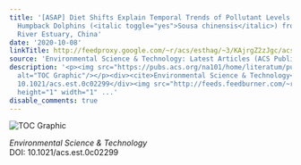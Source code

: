 ```yaml
---
title: '[ASAP] Diet Shifts Explain Temporal Trends of Pollutant Levels in Indo-Pacific
  Humpback Dolphins (<italic toggle="yes">Sousa chinensis</italic>) from the Pearl
  River Estuary, China'
date: '2020-10-08'
linkTitle: http://feedproxy.google.com/~r/acs/esthag/~3/KAjrgZ2zJgc/acs.est.0c02299
source: 'Environmental Science & Technology: Latest Articles (ACS Publications)'
description: '<p><img src="https://pubs.acs.org/na101/home/literatum/publisher/achs/journals/content/esthag/0/esthag.ahead-of-print/acs.est.0c02299/20201008/images/medium/es0c02299_0006.gif"
  alt="TOC Graphic"/></p><div><cite>Environmental Science & Technology</cite></div><div>DOI:
  10.1021/acs.est.0c02299</div><img src="http://feeds.feedburner.com/~r/acs/esthag/~4/KAjrgZ2zJgc"
  height="1" width="1" ...'
disable_comments: true
---
```

<p><img src="https://pubs.acs.org/na101/home/literatum/publisher/achs/journals/content/esthag/0/esthag.ahead-of-print/acs.est.0c02299/20201008/images/medium/es0c02299_0006.gif" alt="TOC Graphic"/></p><div><cite>Environmental Science & Technology</cite></div><div>DOI: 10.1021/acs.est.0c02299</div><img src="http://feeds.feedburner.com/~r/acs/esthag/~4/KAjrgZ2zJgc" height="1" width="1" ...
